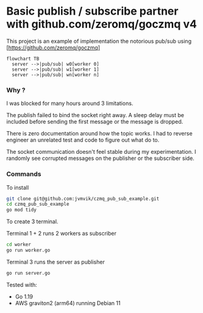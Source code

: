 # Basic publish / subscribe partner with github.com/zeromq/goczmq v4

This project is an example of implementation the notorious pub/sub using [https://github.com/zeromq/goczmq]

```mermaid
flowchart TB
  server -->|pub/sub| w0[worker 0]
  server -->|pub/sub| w1[worker 1]
  server -->|pub/sub| wn[worker n]
```

### Why ?
I was blocked for many hours around 3 limitations.

The publish failed to bind the socket right away. 
A sleep delay must be included before sending the first message or the message is dropped.

There is zero documentation around how the topic works.
I had to reverse engineer an unrelated test and code to figure out what do to.

The socket communication doesn't feel stable during my experimentation.
I randomly see corrupted messages on the publisher or the subscriber side.

### Commands

To install
```bash
git clone git@github.com:jvmvik/czmq_pub_sub_example.git
cd czmq_pub_sub_example
go mod tidy
```

To create 3 terminal.

Terminal 1 + 2 runs 2 workers as subscriber
```bash
cd worker
go run worker.go
```

Terminal 3 runs the server as publisher
```bash
go run server.go  
```

Tested with:
 - Go 1.19
 - AWS graviton2 (arm64) running Debian 11

